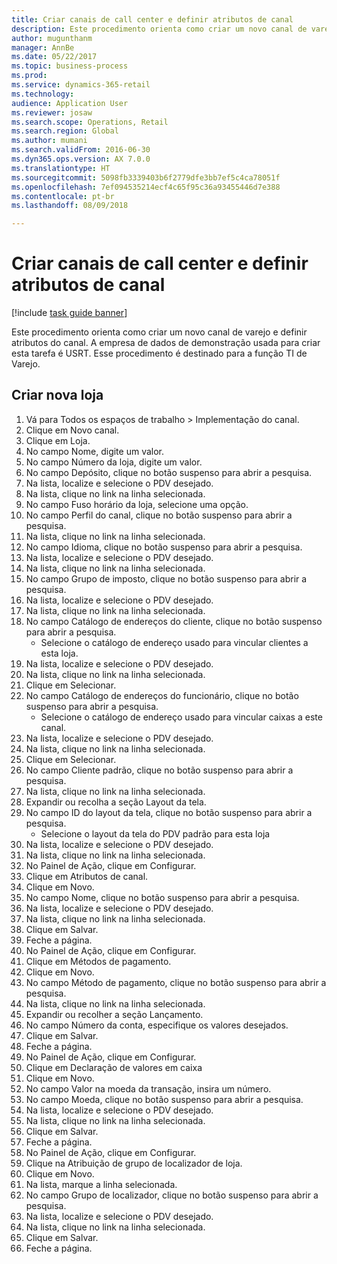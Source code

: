 ```yaml
--- 
title: Criar canais de call center e definir atributos de canal
description: Este procedimento orienta como criar um novo canal de varejo e definir atributos do canal.
author: mugunthanm
manager: AnnBe
ms.date: 05/22/2017
ms.topic: business-process
ms.prod: 
ms.service: dynamics-365-retail
ms.technology: 
audience: Application User
ms.reviewer: josaw
ms.search.scope: Operations, Retail
ms.search.region: Global
ms.author: mumani
ms.search.validFrom: 2016-06-30
ms.dyn365.ops.version: AX 7.0.0
ms.translationtype: HT
ms.sourcegitcommit: 5098fb3339403b6f2779dfe3bb7ef5c4ca78051f
ms.openlocfilehash: 7ef094535214ecf4c65f95c36a93455446d7e388
ms.contentlocale: pt-br
ms.lasthandoff: 08/09/2018

---
```

# <a name="create-call-center-channels-and-define-channel-attributes"></a>Criar canais de call center e definir atributos de canal

[!include [task guide banner](../includes/task-guide-banner.md)]

Este procedimento orienta como criar um novo canal de varejo e definir atributos do canal. A empresa de dados de demonstração usada para criar esta tarefa é USRT. Esse procedimento é destinado para a função TI de Varejo.


## <a name="create-new-store"></a>Criar nova loja
1. Vá para Todos os espaços de trabalho > Implementação do canal.
2. Clique em Novo canal.
3. Clique em Loja.
4. No campo Nome, digite um valor.
5. No campo Número da loja, digite um valor.
6. No campo Depósito, clique no botão suspenso para abrir a pesquisa.
7. Na lista, localize e selecione o PDV desejado.
8. Na lista, clique no link na linha selecionada.
9. No campo Fuso horário da loja, selecione uma opção.
10. No campo Perfil do canal, clique no botão suspenso para abrir a pesquisa.
11. Na lista, clique no link na linha selecionada.
12. No campo Idioma, clique no botão suspenso para abrir a pesquisa.
13. Na lista, localize e selecione o PDV desejado.
14. Na lista, clique no link na linha selecionada.
15. No campo Grupo de imposto, clique no botão suspenso para abrir a pesquisa.
16. Na lista, localize e selecione o PDV desejado.
17. Na lista, clique no link na linha selecionada.
18. No campo Catálogo de endereços do cliente, clique no botão suspenso para abrir a pesquisa.
    * Selecione o catálogo de endereço usado para vincular clientes a esta loja.  
19. Na lista, localize e selecione o PDV desejado.
20. Na lista, clique no link na linha selecionada.
21. Clique em Selecionar.
22. No campo Catálogo de endereços do funcionário, clique no botão suspenso para abrir a pesquisa.
    * Selecione o catálogo de endereço usado para vincular caixas a este canal.  
23. Na lista, localize e selecione o PDV desejado.
24. Na lista, clique no link na linha selecionada.
25. Clique em Selecionar.
26. No campo Cliente padrão, clique no botão suspenso para abrir a pesquisa.
27. Na lista, clique no link na linha selecionada.
28. Expandir ou recolha a seção Layout da tela.
29. No campo ID do layout da tela, clique no botão suspenso para abrir a pesquisa.
    * Selecione o layout da tela do PDV padrão para esta loja  
30. Na lista, localize e selecione o PDV desejado.
31. Na lista, clique no link na linha selecionada.
32. No Painel de Ação, clique em Configurar.
33. Clique em Atributos de canal.
34. Clique em Novo.
35. No campo Nome, clique no botão suspenso para abrir a pesquisa.
36. Na lista, localize e selecione o PDV desejado.
37. Na lista, clique no link na linha selecionada.
38. Clique em Salvar.
39. Feche a página.
40. No Painel de Ação, clique em Configurar.
41. Clique em Métodos de pagamento.
42. Clique em Novo.
43. No campo Método de pagamento, clique no botão suspenso para abrir a pesquisa.
44. Na lista, clique no link na linha selecionada.
45. Expandir ou recolher a seção Lançamento.
46. No campo Número da conta, especifique os valores desejados.
47. Clique em Salvar.
48. Feche a página.
49. No Painel de Ação, clique em Configurar.
50. Clique em Declaração de valores em caixa
51. Clique em Novo.
52. No campo Valor na moeda da transação, insira um número.
53. No campo Moeda, clique no botão suspenso para abrir a pesquisa.
54. Na lista, localize e selecione o PDV desejado.
55. Na lista, clique no link na linha selecionada.
56. Clique em Salvar.
57. Feche a página.
58. No Painel de Ação, clique em Configurar.
59. Clique na Atribuição de grupo de localizador de loja.
60. Clique em Novo.
61. Na lista, marque a linha selecionada.
62. No campo Grupo de localizador, clique no botão suspenso para abrir a pesquisa.
63. Na lista, localize e selecione o PDV desejado.
64. Na lista, clique no link na linha selecionada.
65. Clique em Salvar.
66. Feche a página.


